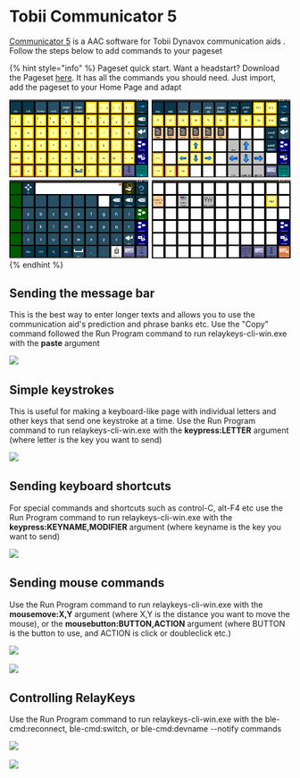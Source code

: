 # Tobii Communicator 5

[Communicator 5](https://www.tobiidynavox.com/pages/communicator-5-ap) is a AAC software for Tobii Dynavox communication aids . Follow the steps below to add commands to your pageset

{% hint style="info" %}
Pageset quick start. Want a headstart? Download the Pageset [here](../../../resources/aac-software/RelayKeys6x11.cddx). It has all the commands you should need. Just import, add the pageset to your Home Page and adapt

<img src="../../.gitbook/assets/communicator5_pageset.png" alt="" data-size="original">
{% endhint %}

## Sending the message bar

This is the best way to enter longer texts and allows you to use the communication aid's prediction and phrase banks etc. Use the "Copy" command followed the Run Program command to run relaykeys-cli-win.exe with the **paste** argument

![](../../.gitbook/assets/communicator5\_text\_paste.png)

## Simple keystrokes

This is useful for making a keyboard-like page with individual letters and other keys that send one keystroke at a time. Use the Run Program command to run relaykeys-cli-win.exe with the **keypress:LETTER** argument (where letter is the key you want to send)

![](../../.gitbook/assets/communicator5\_keypress.png)

## Sending keyboard shortcuts

For special commands and shortcuts such as control-C, alt-F4 etc use the Run Program command to run relaykeys-cli-win.exe with the **keypress:KEYNAME,MODIFIER** argument (where keyname is the key you want to send)

![](../../.gitbook/assets/communicator5\_navigation\_shortcut.png)

## Sending mouse commands

Use the Run Program command to run relaykeys-cli-win.exe with the **mousemove:X,Y** argument (where X,Y is the distance you want to move the mouse), or the **mousebutton:BUTTON,ACTION** argument (where BUTTON is the button to use, and ACTION is click or doubleclick etc.)

![](../../.gitbook/assets/communicator5\_navigation\_mousemove.png)

![](../../.gitbook/assets/communicator5\_navigation\_mousebutton.png)

## Controlling RelayKeys

Use the Run Program command to run relaykeys-cli-win.exe with the ble-cmd:reconnect, ble-cmd:switch, or ble-cmd:devname --notify commands

![](../../.gitbook/assets/communicator5\_control\_reconnect.png)

![](../../.gitbook/assets/communicator5\_control\_switchnotify.png)
